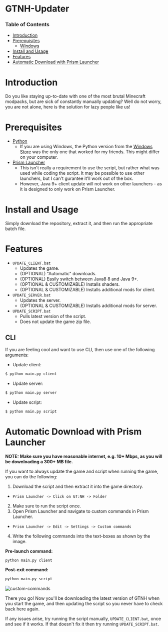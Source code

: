 # GTNH-Updater

### Table of Contents
- [Introduction](#introduction)
- [Prerequisites](#prerequisites)
  * [Windows](#windows)
- [Install and Usage](#install-and-usage)
- [Features](#features)
- [Automatic Download with Prism Launcher](#automatic-download-with-prism-launcher)

# Introduction

Do you like staying up-to-date with one of the most brutal Minecraft modpacks, but are sick of constantly manually updating? Well do not worry, you are not alone, here is the solution for lazy people like us!

# Prerequisites

- [Python](https://www.python.org/)
  - If you are using Windows, the Python version from the [Windows Store](https://apps.microsoft.com/store/detail/python-310/9PJPW5LDXLZ5) was the only one that worked for my friends. This might differ on your computer.
- [Prism Launcher](https://prismlauncher.org/)
  - This isn't really a requirement to use the script, but rather what was used while coding the script. It may be possible to use other launchers, but I can't gurantee it'll work out of the box. 
  - However, Java 9+ client update will not work on other launchers - as it is designed to only work on Prism Launcher.

# Install and Usage
Simply download the repository, extract it, and then run the appropriate batch file.

# Features
- ``UPDATE_CLIENT.bat``
  - Updates the game.
  - (OPTIONAL) "Automatic" downloads.
  - (OPTIONAL) Easily switch between Java8 8 and Java 9+.
  - (OPTIONAL & CUSTOMIZABLE) Installs shaders.
  - (OPTIONAL & CUSTOMIZABLE) Installs additional mods for client.
- ``UPDATE_SERVER.bat``
  - Updates the server.
  - (OPTIONAL & CUSTOMIZABLE) Installs additional mods for server.
- ``UPDATE_SCRIPT.bat``
  - Pulls latest version of the script.
  - Does not update the game zip file.

## CLI
If you are feeling cool and want to use CLI, then use one of the following arguments:

- Update client:
```sh
$ python main.py client
```

- Update server:
```sh
$ python main.py server
```

- Update script:
```sh
$ python main.py script
```

# Automatic Download with Prism Launcher
**NOTE: Make sure you have reasonable internet, e.g. 10+ Mbps, as you will be downloading a 300+ MB file.**

If you want to always update the game and script when running the game, you can do the following:

1. Download the script and then extract it into the game directory.
  - ``Prism Launcher -> Click on GT:NH -> Folder``
2. Make sure to run the script once.
3. Open Prism Launcher and navigate to custom commands in Prism Launcher.
  - ``Prism Launcher -> Edit -> Settings -> Custom commands`` 
4. Write the following commands into the text-boxes as shown by the image.

**Pre-launch command:**
```sh
python main.py client
```

**Post-exit command:**
```sh
python main.py script
```

![custom-commands](https://i.imgur.com/FbTJ6zq.png)

There you go! Now you'll be downloading the latest version of GTNH when you start the game, and then updating the script so you never have to check back here again.

If any issues arise, try running the script manually, `UPDATE_CLIENT.bat`, once and see if it works. If that doesn't fix it then try running `UPDATE_SCRIPT.bat`.
